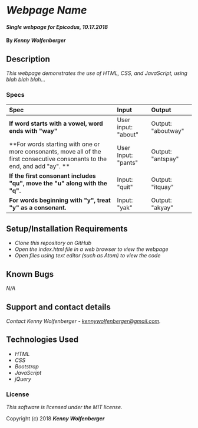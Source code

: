 # _Webpage Name_

#### _Single webpage for Epicodus, 10.17.2018_

#### By _**Kenny Wolfenberger**_

## Description

_This webpage demonstrates the use of HTML, CSS, and JavaScript, using blah blah blah..._

### Specs
| Spec | Input | Output |
| :-------------     | :------------- | :------------- |
| **If word starts with a vowel, word ends with "way"** | User input: "about" | Output: "aboutway" |
| **For words starting with one or more consonants, move all of the first consecutive consonants to the end, and add "ay". **| User Input: "pants" | Output: "antspay" |
| **If the first consonant includes "qu", move the "u" along with the "q".**| Input: "quit" | Output: "itquay" |
| **For words beginning with "y", treat "y" as a consonant.** | Input: "yak" | Output: "akyay" |


## Setup/Installation Requirements

* _Clone this repository on GitHub_
* _Open the index.html file in a web browser to view the webpage_
* _Open files using text editor (such as Atom) to view the code_

## Known Bugs

_N/A_

## Support and contact details

_Contact Kenny Wolfenberger - kennywolfenberger@gmail.com._

## Technologies Used

* _HTML_
* _CSS_
* _Bootstrap_
* _JavaScript_
* _jQuery_

### License

*This software is licensed under the MIT license.*

Copyright (c) 2018 **_Kenny Wolfenberger_**
